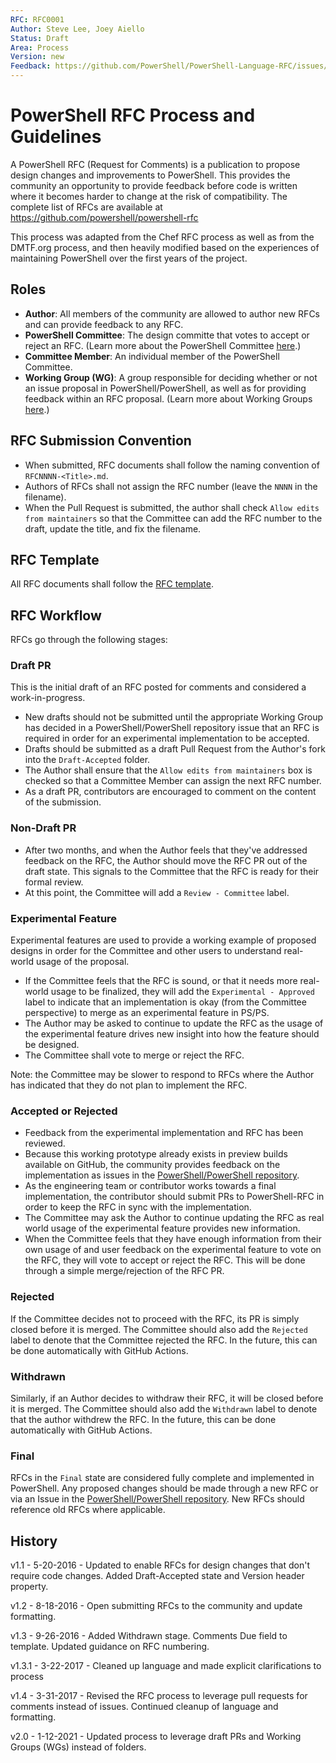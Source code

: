 ```yaml
---
RFC: RFC0001
Author: Steve Lee, Joey Aiello
Status: Draft
Area: Process
Version: new
Feedback: https://github.com/PowerShell/PowerShell-Language-RFC/issues/1
---
```


# PowerShell RFC Process and Guidelines

A PowerShell RFC (Request for Comments) is a publication to propose design changes and improvements to PowerShell.
This provides the community an opportunity to provide feedback before code is written where it becomes harder to change at the risk of
compatibility.
The complete list of RFCs are available at https://github.com/powershell/powershell-rfc

This process was adapted from the Chef RFC process as well as from the DMTF.org process,
and then heavily modified based on the experiences of maintaining PowerShell over the first years
of the project.

## Roles

* **Author**: All members of the community are allowed to author new RFCs and can provide feedback to any RFC.
* **PowerShell Committee**: The design committe that votes to accept or reject an RFC.
(Learn more about the PowerShell Committee [here](https://github.com/PowerShell/PowerShell/blob/master/docs/community/governance.md#powershell-committee).)
* **Committee Member**: An individual member of the PowerShell Committee.
* **Working Group (WG)**: A group responsible for deciding whether or not an issue proposal in
  PowerShell/PowerShell, as well as for providing feedback within an RFC proposal.
  (Learn more about Working Groups [here](https://github.com/PowerShell/PowerShell/blob/master/docs/community/working-group.md).)

## RFC Submission Convention

* When submitted, RFC documents shall follow the naming convention of `RFCNNNN-<Title>.md`.
* Authors of RFCs shall not assign the RFC number (leave the `NNNN` in the filename).
* When the Pull Request is submitted, the author shall check `Allow edits from maintainers` so that the Committee can add the RFC number to the draft, update the title, and fix the filename.

## RFC Template

All RFC documents shall follow the [RFC template](RFCNNNN-New-RFC-Template.md).

## RFC Workflow

RFCs go through the following stages:

### Draft PR

This is the initial draft of an RFC posted for comments and considered a work-in-progress.

* New drafts should not be submitted until the appropriate Working Group has decided in
  a PowerShell/PowerShell repository issue that an RFC is required in order for an experimental
  implementation to be accepted.
* Drafts should be submitted as a draft Pull Request from the Author's fork into the
  `Draft-Accepted` folder.
* The Author shall ensure that the `Allow edits from maintainers` box is checked so that a Committee
  Member can assign the next RFC number.
* As a draft PR, contributors are encouraged to comment on the content of the submission.

### Non-Draft PR

* After two months, and when the Author feels that they've addressed feedback on the RFC,
  the Author should move the RFC PR out of the draft state.
  This signals to the Committee that the RFC is ready for their formal review.
* At this point, the Committee will add a `Review - Committee` label.

### Experimental Feature 

Experimental features are used to provide a working example of proposed designs in order for the
Committee and other users to understand real-world usage of the proposal.

* If the Committee feels that the RFC is sound, or that it needs more real-world usage to be finalized,
  they will add the `Experimental - Approved` label
  to indicate that an implementation is okay (from the Committee perspective) to merge as an
  experimental feature in PS/PS.
* The Author may be asked to continue to update the RFC as the usage of the experimental feature
  drives new insight into how the feature should be designed.
* The Committee shall vote to merge or reject the RFC.

Note: the Committee may be slower to respond to RFCs where the Author has indicated that they do not plan to implement the RFC.

### Accepted or Rejected

* Feedback from the experimental implementation and RFC has been reviewed.
* Because this working prototype already exists in preview builds available on GitHub, the community
  provides feedback on the implementation as issues in the [PowerShell/PowerShell repository](https://github.com/powershell/powershell).
* As the engineering team or contributor works towards a final implementation,
  the contributor should submit PRs to PowerShell-RFC in order to keep the RFC in sync with the implementation.
* The Committee may ask the Author to continue updating the RFC as real world usage of the experimental
  feature provides new information.
* When the Committee feels that they have enough information from their own usage of and user
  feedback on the experimental feature to vote on the RFC,
  they will vote to accept or reject the RFC.
  This will be done through a simple merge/rejection of the RFC PR.

### Rejected

If the Committee decides not to proceed with the RFC, its PR is simply closed before it is merged.
The Committee should also add the `Rejected` label to denote that the Committee
rejected the RFC.
In the future, this can be done automatically with GitHub Actions.

### Withdrawn

Similarly, if an Author decides to withdraw their RFC, it will be closed before it is merged.
The Committee should also add the `Withdrawn` label to denote that the author
withdrew the RFC.
In the future, this can be done automatically with GitHub Actions.

### Final

RFCs in the `Final` state are considered fully complete and implemented in PowerShell.
Any proposed changes should be made through a new RFC or via an Issue in the [PowerShell/PowerShell repository](https://github.com/powershell/powershell).
New RFCs should reference old RFCs where applicable.

## History

v1.1 - 5-20-2016 - Updated to enable RFCs for design changes that don't require code changes.
Added Draft-Accepted state and Version header property.

v1.2 - 8-18-2016 - Open submitting RFCs to the community and update formatting.

v1.3 - 9-26-2016 - Added Withdrawn stage.  Comments Due field to template.  Updated guidance on RFC numbering.

v1.3.1 - 3-22-2017 - Cleaned up language and made explicit clarifications to process

v1.4 - 3-31-2017 - Revised the RFC process to leverage pull requests for comments instead of issues.
Continued cleanup of language and formatting.

v2.0 - 1-12-2021 - Updated process to leverage draft PRs and Working Groups (WGs) instead of folders.
